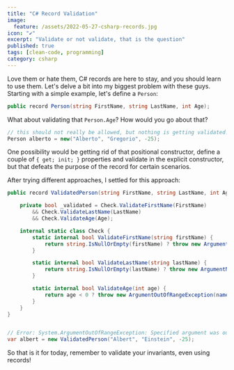 ```yaml
---
title: "C# Record Validation"
image:
  feature: /assets/2022-05-27-csharp-records.jpg
icon: "✔"
excerpt: "Validate or not validate, that is the question"
published: true
tags: [clean-code, programming]
category: csharp
---
```


Love them or hate them, C# records are here to stay, and you should learn to use them. Let's delve a bit into my biggest problem with these guys. Starting with a simple example, let's define a `Person`:

```csharp
public record Person(string FirstName, string LastName, int Age);
```

What about validating that `Person.Age`? How would you go about that?

```csharp
// this should not really be allowed, but nothing is getting validated!
Person alberto = new("Alberto", "Gregorio", -25);
```

One possibility would be getting rid of that positional constructor, define a couple of `{ get; init; }` properties and validate in the explicit constructor, but that defeats the purpose of the record for certain scenarios.

After trying different approaches, I settled for this approach:

```csharp
public record ValidatedPerson(string FirstName, string LastName, int Age) {

    private bool _validated = Check.ValidateFirstName(FirstName)
        && Check.ValidateLastName(LastName)
        && Check.ValidateAge(Age);

    internal static class Check {
        static internal bool ValidateFirstName(string firstName) {
            return string.IsNullOrEmpty(firstName) ? throw new ArgumentNullException(nameof(firstName)): true;
        }

        static internal bool ValidateLastName(string lastName) {
            return string.IsNullOrEmpty(lastName) ? throw new ArgumentNullException(nameof(lastName)): true;
        }

        static internal bool ValidateAge(int age) {
            return age < 0 ? throw new ArgumentOutOfRangeException(nameof(age)): true;
        }
    }
}


// Error: System.ArgumentOutOfRangeException: Specified argument was out of the range of valid values. (Parameter 'age')
var albert = new ValidatedPerson("Albert", "Einstein", -25);
```

So that is it for today, remember to validate your invariants, even using records!
